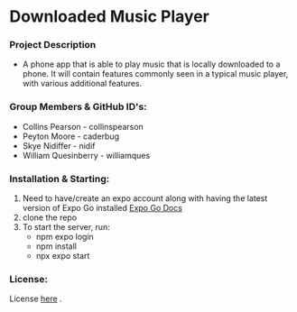 # Downloaded Music Player

### Project Description
- A phone app that is able to play music that is locally
downloaded to a phone. It will contain features commonly seen in a typical music player, with
various additional features.


### Group Members & GitHub ID's:
- Collins Pearson - collinspearson
- Peyton Moore - caderbug
- Skye Nidiffer - nidif
- William Quesinberry - williamques


### Installation & Starting: 
1. Need to have/create an expo account along with having the latest version of Expo Go installed [Expo Go Docs](https://docs.expo.dev/get-started/expo-go/)
2. clone the repo
3. To start the server, run:
     * npm expo login
     * npm install
     * npx expo start

### License:
License [here](https://github.com/utk-cs340-fall23/DownloadedMusicPlayer/blob/main/LICENSE) .
